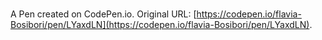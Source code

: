 # 

A Pen created on CodePen.io. Original URL: [https://codepen.io/flavia-Bosibori/pen/LYaxdLN](https://codepen.io/flavia-Bosibori/pen/LYaxdLN).

